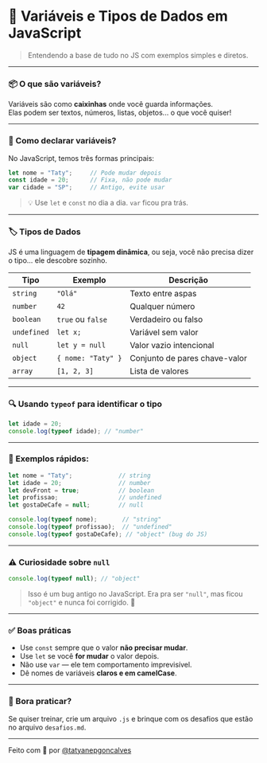 # 🧠 Variáveis e Tipos de Dados em JavaScript
> Entendendo a base de tudo no JS com exemplos simples e diretos.

---

### 📦 O que são variáveis?

Variáveis são como **caixinhas** onde você guarda informações.  
Elas podem ser textos, números, listas, objetos... o que você quiser!

---

### 🧃 Como declarar variáveis?

No JavaScript, temos três formas principais:

```js
let nome = "Taty";     // Pode mudar depois
const idade = 20;      // Fixa, não pode mudar
var cidade = "SP";     // Antigo, evite usar
```

> 💡 Use `let` e `const` no dia a dia. `var` ficou pra trás.

---

### 🏷️ Tipos de Dados

JS é uma linguagem de **tipagem dinâmica**, ou seja, você não precisa dizer o tipo... ele descobre sozinho.

| Tipo | Exemplo | Descrição |
|------|---------|-----------|
| `string` | `"Olá"` | Texto entre aspas |
| `number` | `42` | Qualquer número |
| `boolean` | `true` ou `false` | Verdadeiro ou falso |
| `undefined` | `let x;` | Variável sem valor |
| `null` | `let y = null` | Valor vazio intencional |
| `object` | `{ nome: "Taty" }` | Conjunto de pares chave-valor |
| `array` | `[1, 2, 3]` | Lista de valores |

---

### 🔍 Usando `typeof` para identificar o tipo

```js
let idade = 20;
console.log(typeof idade); // "number"
```

---

### 🧪 Exemplos rápidos:

```js
let nome = "Taty";             // string
let idade = 20;                // number
let devFront = true;           // boolean
let profissao;                 // undefined
let gostaDeCafe = null;        // null

console.log(typeof nome);       // "string"
console.log(typeof profissao);  // "undefined"
console.log(typeof gostaDeCafe); // "object" (bug do JS)
```

---

### ⚠️ Curiosidade sobre `null`

```js
console.log(typeof null); // "object"
```

> Isso é um bug antigo no JavaScript. Era pra ser `"null"`, mas ficou `"object"` e nunca foi corrigido. 🤡

---

### ✅ Boas práticas

- Use `const` sempre que o valor **não precisar mudar**.
- Use `let` se você **for mudar** o valor depois.
- Não use `var` — ele tem comportamento imprevisível.
- Dê nomes de variáveis **claros e em camelCase**.

---

### 🚀 Bora praticar?

Se quiser treinar, crie um arquivo `.js` e brinque com os desafios que estão no arquivo `desafios.md`.


---

Feito com 💜 por [@tatyanepgoncalves](https://github.com/tatyanepgoncalves)
